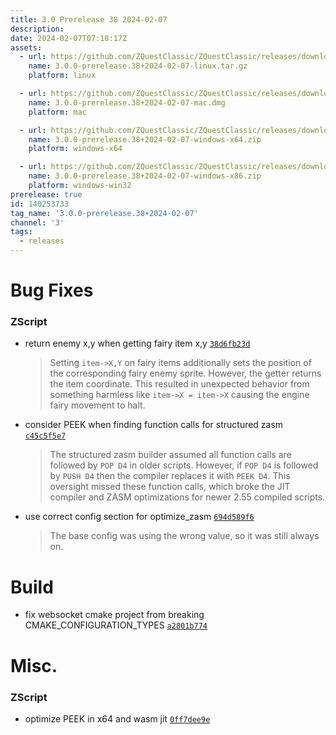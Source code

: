 ```yaml
---
title: 3.0 Prerelease 38 2024-02-07
description: 
date: 2024-02-07T07:18:17Z
assets: 
  - url: https://github.com/ZQuestClassic/ZQuestClassic/releases/download/3.0.0-prerelease.38%2B2024-02-07/3.0.0-prerelease.38%2B2024-02-07-linux.tar.gz
    name: 3.0.0-prerelease.38+2024-02-07-linux.tar.gz
    platform: linux

  - url: https://github.com/ZQuestClassic/ZQuestClassic/releases/download/3.0.0-prerelease.38%2B2024-02-07/3.0.0-prerelease.38%2B2024-02-07-mac.dmg
    name: 3.0.0-prerelease.38+2024-02-07-mac.dmg
    platform: mac

  - url: https://github.com/ZQuestClassic/ZQuestClassic/releases/download/3.0.0-prerelease.38%2B2024-02-07/3.0.0-prerelease.38%2B2024-02-07-windows-x64.zip
    name: 3.0.0-prerelease.38+2024-02-07-windows-x64.zip
    platform: windows-x64

  - url: https://github.com/ZQuestClassic/ZQuestClassic/releases/download/3.0.0-prerelease.38%2B2024-02-07/3.0.0-prerelease.38%2B2024-02-07-windows-x86.zip
    name: 3.0.0-prerelease.38+2024-02-07-windows-x86.zip
    platform: windows-win32
prerelease: true
id: 140253733
tag_name: '3.0.0-prerelease.38+2024-02-07'
channel: '3'
tags:
  - releases
---
```





# Bug Fixes

### ZScript

- return enemy x,y when getting fairy item x,y [`38d6fb23d`](https://github.com/ZQuestClassic/ZQuestClassic/commit/38d6fb23d149da9db08be5caecb248f9f0f048cd)
   &nbsp;
   >Setting `item->X,Y` on fairy items additionally sets the position of the corresponding fairy enemy sprite. However, the getter returns the item coordinate. This resulted in unexpected behavior from something harmless like `item->X = item->X` causing the engine fairy movement to halt. 
   >
- consider PEEK when finding function calls for structured zasm [`c45c5f5e7`](https://github.com/ZQuestClassic/ZQuestClassic/commit/c45c5f5e7db4ad6896d429e6ee4694b3d779c9e4)
   &nbsp;
   >The structured zasm builder assumed all function calls are followed by `POP D4` in older scripts. However, if `POP D4` is followed by `PUSH D4` then the compiler replaces it with `PEEK D4`. This oversight missed these function calls, which broke the JIT compiler and ZASM optimizations for newer 2.55 compiled scripts. 
   >
- use correct config section for optimize_zasm [`694d589f6`](https://github.com/ZQuestClassic/ZQuestClassic/commit/694d589f6feb31bd29ce4269b38ed7e0ea01b676)
   &nbsp;
   >The base config was using the wrong value, so it was still always on. 
   >

# Build

- fix websocket cmake project from breaking CMAKE_CONFIGURATION_TYPES [`a2801b774`](https://github.com/ZQuestClassic/ZQuestClassic/commit/a2801b774c7ec896b83cd0a623ef4aafca9952df)

# Misc.

### ZScript

- optimize PEEK in x64 and wasm jit [`0ff7dee9e`](https://github.com/ZQuestClassic/ZQuestClassic/commit/0ff7dee9ef9ffbb073e4c1e583fd0705098c89c6)
